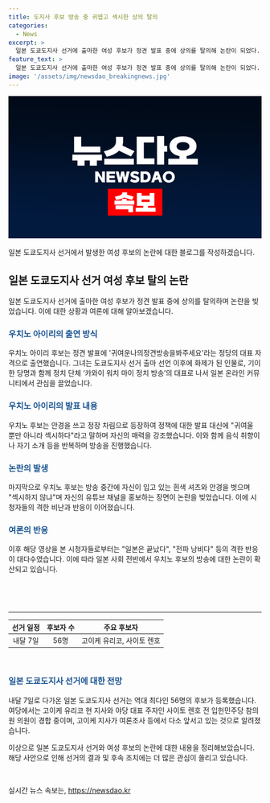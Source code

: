 ```yaml
---
title: 도지사 후보 방송 중 귀엽고 섹시한 상의 탈의
categories:
  - News
excerpt: >
  일본 도쿄도지사 선거에 출마한 여성 후보가 정견 발표 중에 상의를 탈의해 논란이 되었다. 우치노 아이리(31)는 도쿄도지사 선거를 앞두고 정견 발표에서 귀여운 나의 정견 방송을 봐주세요라는 정당의 대표 자격으로 등장했는데, 정책 발표 대신 섹시한 행동과 유튜브 채널을 홍보하는 등의 행동으로 시청자들의 비난을 받고 있다. 이에 일본 도쿄도지사 선거는 역대 최다인 56명의 후보가 등록한 가운데 여당 후보와 야당 대표 주자가 경합하고 있는 상황이다. #일본 #선거 #일본도쿄도지사 #여성후보탈의 #정견방송
feature_text: >
  일본 도쿄도지사 선거에 출마한 여성 후보가 정견 발표 중에 상의를 탈의해 논란이 되었다. 우치노 아이리(31)는 도쿄도지사 선거를 앞두고 정견 발표에서 귀여운 나의 정견 방송을 봐주세요라는 정당의 대표 자격으로 등장했는데, 정책 발표 대신 섹시한 행동과 유튜브 채널을 홍보하는 등의 행동으로 시청자들의 비난을 받고 있다. 이에 일본 도쿄도지사 선거는 역대 최다인 56명의 후보가 등록한 가운데 여당 후보와 야당 대표 주자가 경합하고 있는 상황이다. #일본 #선거 #일본도쿄도지사 #여성후보탈의 #정견방송
image: '/assets/img/newsdao_breakingnews.jpg'
---
```


<p><img src="/assets/img/newsdao_breakingnews.jpg" alt="pcversion 속보" /></p>

<p>일본 도쿄도지사 선거에서 발생한 여성 후보의 논란에 대한 블로그를 작성하겠습니다.</p>

<h2 data-ke-size="size26">일본 도쿄도지사 선거 여성 후보 탈의 논란</h2>

<p data-ke-size="size16">일본 도쿄도지사 선거에 출마한 여성 후보가 정견 발표 중에 상의를 탈의하며 논란을 빚었습니다. 이에 대한 상황과 여론에 대해 알아보겠습니다.</p>

<h3><b><span style="color: #1a5490;">우치노 아이리의 출연 방식</span></b></h3>

<p>우치노 아이리 후보는 정견 발표에 '귀여운나의정견방송을봐주세요'라는 정당의 대표 자격으로 출연했습니다. 그녀는 도쿄도지사 선거 출마 선언 이후에 화제가 된 인물로, 기이한 당명과 함께 정치 단체 ‘카와이 워치 마이 정치 방송’의 대표로 나서 일본 온라인 커뮤니티에서 관심을 끌었습니다.</p>

<h3><b><span style="color: #1a5490;">우치노 아이리의 발표 내용</span></b></h3>

<p>우치노 후보는 안경을 쓰고 정장 차림으로 등장하여 정책에 대한 발표 대신에 "귀여울 뿐만 아니라 섹시하다"라고 말하며 자신의 매력을 강조했습니다. 이와 함께 음식 취향이나 자기 소개 등을 반복하며 방송을 진행했습니다.</p>

<h3><b><span style="color: #1a5490;">논란의 발생</span></b></h3>

<p>마지막으로 우치노 후보는 방송 중간에 자신이 입고 있는 흰색 셔츠와 안경을 벗으며 "섹시하지 않냐"며 자신의 유튜브 채널을 홍보하는 장면이 논란을 빚었습니다. 이에 시청자들의 격한 비난과 반응이 이어졌습니다.</p>

<h3><b><span style="color: #1a5490;">여론의 반응</span></b></h3>

<p>이후 해당 영상을 본 시청자들로부터는 "일본은 끝났다", "전파 낭비다" 등의 격한 반응이 대다수였습니다. 이에 따라 일본 사회 전반에서 우치노 후보의 방송에 대한 논란이 확산되고 있습니다.</p>

<p data-ke-size="size16">&nbsp;</p>

<p data-ke-size="size16">&nbsp;</p>

<hr>

<table>
  <thead>
    <tr>
      <th style="text-align: center;">선거 일정</th>
      <th style="text-align: center;">후보자 수</th>
      <th style="text-align: center;">주요 후보자</th>
    </tr>
  </thead>
  <tbody>
    <tr>
      <td style="text-align: center;">내달 7일</td>
      <td style="text-align: center;">56명</td>
      <td style="text-align: center;">고이케 유리코, 사이토 렌호</td>
    </tr>
  </tbody>
</table>

<p data-ke-size="size16">&nbsp;</p>

<h3><b><span style="color: #1a5490;">일본 도쿄도지사 선거에 대한 전망</span></b></h3>

<p>내달 7일로 다가온 일본 도쿄도지사 선거는 역대 최다인 56명의 후보가 등록했습니다. 여당에서는 고이케 유리코 현 지사와 야당 대표 주자인 사이토 렌호 전 입헌민주당 참의원 의원이 경합 중이며, 고이케 지사가 여론조사 등에서 다소 앞서고 있는 것으로 알려졌습니다.</p>

<p>이상으로 일본 도쿄도지사 선거와 여성 후보의 논란에 대한 내용을 정리해보았습니다. 해당 사안으로 인해 선거의 결과 및 후속 조치에는 더 많은 관심이 쏠리고 있습니다.</p>

<p data-ke-size="size16">&nbsp;</p>
실시간 뉴스 속보는, <a href="https://newsdao.kr" rel="dofollow">https://newsdao.kr</a>


